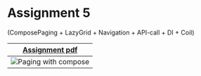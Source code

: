 # Assignment 5  
(ComposePaging + LazyGrid + Navigation + API-call + DI + Coil)


| <a href="https://github.com/arpit999/MADCourse/blob/Assignment_5/MAD%20assignment%205.pdf" target="_blank">Assignment pdf</a>  |  
| ------------------------------------------- | 
| ![Paging with compose](https://media.giphy.com/media/v1.Y2lkPTc5MGI3NjExOTA4NTA0NmNlMzUxNjM3MWUwYWRkMDliNjk1YTQwZjdlNzQzYWVhNSZjdD1n/Inju9ctEITzMuOKVb3/giphy.gif) |  
